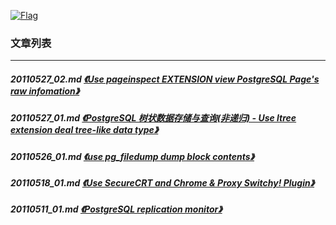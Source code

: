 <a rel=nofollow href=http://info.flagcounter.com/h9V1  ><img src=http://s03.flagcounter.com/count/h9V1/bg_FFFFFF/txt_000000/border_CCCCCC/columns_2/maxflags_12/viewers_0/labels_0/pageviews_0/flags_0/  alt=Flag Counter  border=0  ></a>
### 文章列表  
----  
##### 20110527_02.md   [《Use pageinspect EXTENSION view PostgreSQL Page's raw infomation》](20110527_02.md)  
##### 20110527_01.md   [《PostgreSQL 树状数据存储与查询(非递归) - Use ltree extension deal tree-like data type》](20110527_01.md)  
##### 20110526_01.md   [《use pg_filedump dump block contents》](20110526_01.md)  
##### 20110518_01.md   [《Use SecureCRT and Chrome & Proxy Switchy! Plugin》](20110518_01.md)  
##### 20110511_01.md   [《PostgreSQL replication monitor》](20110511_01.md)  

